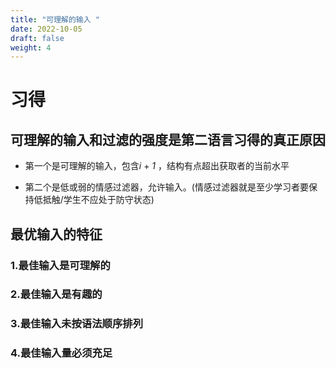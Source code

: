 ```yaml
---
title: "可理解的输入 "
date: 2022-10-05
draft: false
weight: 4
---
```



# 习得

## **可理解的输入和过滤的强度是第二语言习得的真正原因**

+ 第一个是可理解的输入，包含*i* + *1* ，结构有点超出获取者的当前水平

+ 第二个是低或弱的情感过滤器，允许输入。(情感过滤器就是至少学习者要保持低抵触/学生不应处于防守状态)

## 最优输入的特征

### 1.最佳输入是可理解的


### 2.最佳输入是有趣的


### 3.最佳输入未按语法顺序排列

### 4.最佳输入量必须充足